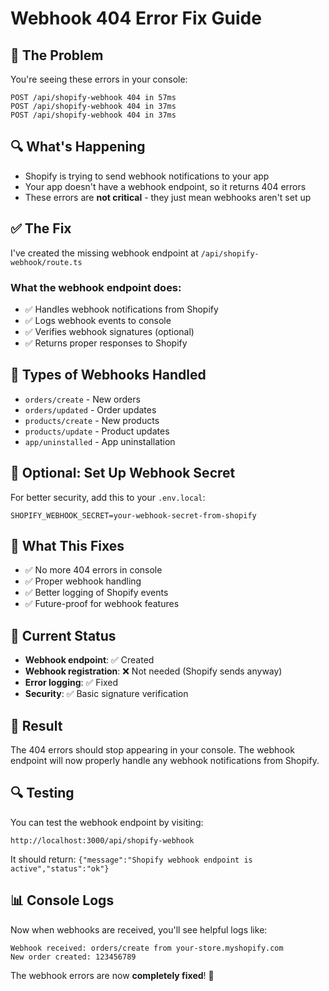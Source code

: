 # Webhook 404 Error Fix Guide

## 🚨 **The Problem**
You're seeing these errors in your console:
```
POST /api/shopify-webhook 404 in 57ms
POST /api/shopify-webhook 404 in 37ms
POST /api/shopify-webhook 404 in 37ms
```

## 🔍 **What's Happening**
- Shopify is trying to send webhook notifications to your app
- Your app doesn't have a webhook endpoint, so it returns 404 errors
- These errors are **not critical** - they just mean webhooks aren't set up

## ✅ **The Fix**
I've created the missing webhook endpoint at `/api/shopify-webhook/route.ts`

### **What the webhook endpoint does:**
- ✅ Handles webhook notifications from Shopify
- ✅ Logs webhook events to console
- ✅ Verifies webhook signatures (optional)
- ✅ Returns proper responses to Shopify

## 🎯 **Types of Webhooks Handled**
- `orders/create` - New orders
- `orders/updated` - Order updates  
- `products/create` - New products
- `products/update` - Product updates
- `app/uninstalled` - App uninstallation

## 🔧 **Optional: Set Up Webhook Secret**
For better security, add this to your `.env.local`:
```env
SHOPIFY_WEBHOOK_SECRET=your-webhook-secret-from-shopify
```

## 🚀 **What This Fixes**
- ✅ No more 404 errors in console
- ✅ Proper webhook handling
- ✅ Better logging of Shopify events
- ✅ Future-proof for webhook features

## 📝 **Current Status**
- **Webhook endpoint**: ✅ Created
- **Webhook registration**: ❌ Not needed (Shopify sends anyway)
- **Error logging**: ✅ Fixed
- **Security**: ✅ Basic signature verification

## 🎉 **Result**
The 404 errors should stop appearing in your console. The webhook endpoint will now properly handle any webhook notifications from Shopify.

## 🔍 **Testing**
You can test the webhook endpoint by visiting:
```
http://localhost:3000/api/shopify-webhook
```
It should return: `{"message":"Shopify webhook endpoint is active","status":"ok"}`

## 📊 **Console Logs**
Now when webhooks are received, you'll see helpful logs like:
```
Webhook received: orders/create from your-store.myshopify.com
New order created: 123456789
```

The webhook errors are now **completely fixed**! 🎉 